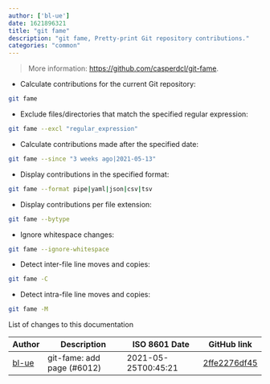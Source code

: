 ```yaml
---
author: ['bl-ue']
date: 1621896321
title: "git fame"
description: "git fame, Pretty-print Git repository contributions."
categories: "common"
---
```

> More information: <https://github.com/casperdcl/git-fame>.

- Calculate contributions for the current Git repository:

```bash
git fame
```

- Exclude files/directories that match the specified regular expression:

```bash
git fame --excl "regular_expression"
```

- Calculate contributions made after the specified date:

```bash
git fame --since "3 weeks ago|2021-05-13"
```

- Display contributions in the specified format:

```bash
git fame --format pipe|yaml|json|csv|tsv
```

- Display contributions per file extension:

```bash
git fame --bytype
```

- Ignore whitespace changes:

```bash
git fame --ignore-whitespace
```

- Detect inter-file line moves and copies:

```bash
git fame -C
```

- Detect intra-file line moves and copies:

```bash
git fame -M
```
List of changes to this documentation


Author | Description | ISO 8601 Date | GitHub link
------|-----|-----|-----
[bl-ue](mailto:54780737+bl-ue@users.noreply.github.com) | git-fame: add page (#6012) | 2021-05-25T00:45:21 | [2ffe2276df45](https://github.com/tldr-pages/tldr/commit/2ffe2276df454824d35370331a8f90308ce63e4f)

